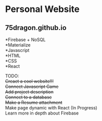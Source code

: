 # Personal Website  

## 75dragon.github.io  
*Firebase + NoSQL  
*Materialize  
*Javascript  
*HTML  
*CSS  
*React

TODO:  
~~Creaet a cool website!!!~~  
~~Connect Javascript Game~~  
~~Add project description~~  
~~Connect to a database~~  
~~Make a Resume attachment~~  
Make page dynamic with React (In Progress)  
Learn more in depth about Firebase


